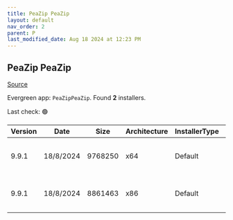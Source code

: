 ```yaml
---
title: PeaZip PeaZip
layout: default
nav_order: 2
parent: P
last_modified_date: Aug 18 2024 at 12:23 PM
---
```


## PeaZip PeaZip

[Source](https://peazip.github.io/)

Evergreen app: `PeaZipPeaZip`. Found **2** installers.

Last check: 🟢

| Version | Date      | Size    | Architecture | InstallerType | Type | URI                                                                                                                                                                    |
| ------- | --------- | ------- | ------------ | ------------- | ---- | ---------------------------------------------------------------------------------------------------------------------------------------------------------------------- |
| 9.9.1   | 18/8/2024 | 9768250 | x64          | Default       | exe  | [https://github.com/peazip/PeaZip/releases/download/9.9.1/peazip-9.9.1.WIN64.exe](https://github.com/peazip/PeaZip/releases/download/9.9.1/peazip-9.9.1.WIN64.exe)     |
| 9.9.1   | 18/8/2024 | 8861463 | x86          | Default       | exe  | [https://github.com/peazip/PeaZip/releases/download/9.9.1/peazip-9.9.1.WINDOWS.exe](https://github.com/peazip/PeaZip/releases/download/9.9.1/peazip-9.9.1.WINDOWS.exe) |
